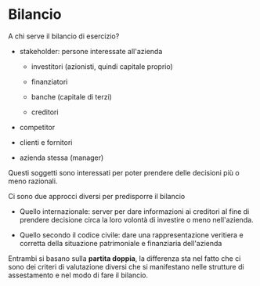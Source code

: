 # Bilancio

A chi serve il bilancio di esercizio?

- stakeholder: persone interessate all'azienda 
  
  - investitori (azionisti, quindi capitale proprio)
  
  - finanziatori
  
  - banche (capitale di terzi)
  
  - creditori

- competitor

- clienti e fornitori

- azienda stessa (manager)



Questi soggetti sono interessati per poter prendere delle decisioni più o meno razionali.

Ci sono due approcci diversi per predisporre il bilancio

- Quello internazionale: server per dare informazioni ai creditori al fine di prendere decisione circa la loro volontà di investire o meno nell'azienda.

- Quello secondo il codice civile: dare una rappresentazione veritiera e corretta della situazione patrimoniale e finanziaria dell'azienda

Entrambi si basano sulla **partita doppia**, la differenza sta nel fatto che ci sono dei criteri di valutazione diversi che si manifestano nelle strutture di assestamento e nel modo di fare il bilancio.


